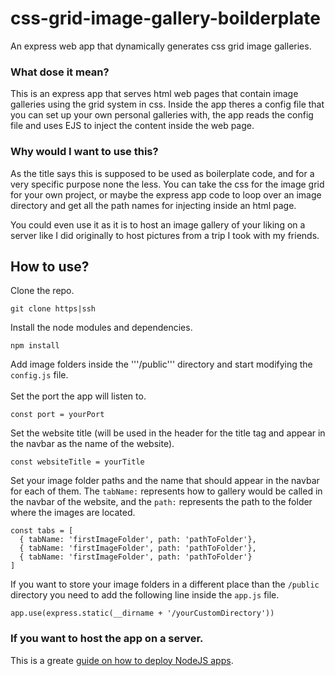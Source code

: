 # css-grid-image-gallery-boilderplate

 An express web app that dynamically generates css grid image galleries.
 
 ### What dose it mean?
 This is an express app that serves html web pages that contain image galleries using the grid system in css.
 Inside the app theres a config file that you can set up your own personal galleries with, the app reads the config file and uses EJS to inject the content inside the web page.
 
 ### Why would I want to use this?
 As the title says this is supposed to be used as boilerplate code, and for a very specific purpose none the less. You can take the css for the image grid for your own project,
 or maybe the express app code to loop over an image directory and get all the path names for injecting inside an html page.
 
 You could even use it as it is to host an image gallery of your liking on a server like I did originally to host pictures from a trip I took with my friends.
 
 ## How to use?
 
Clone the repo.
```
git clone https|ssh
```

Install the node modules and dependencies.
```
npm install
```


Add image folders inside the '''/public''' directory and start modifying the ```config.js``` file.
<br></br>
Set the port the app will listen to.
```
const port = yourPort
```
Set the website title (will be used in the header for the title tag and appear in the navbar as the name of the website).
```
const websiteTitle = yourTitle
```

Set your image folder paths and the name that should appear in the navbar for each of them.
The ```tabName:``` represents how to gallery would be called in the navbar of the website,
and the ```path:``` represents the path to the folder where the images are located.
```
const tabs = [
  { tabName: 'firstImageFolder', path: 'pathToFolder'},
  { tabName: 'firstImageFolder', path: 'pathToFolder'},
  { tabName: 'firstImageFolder', path: 'pathToFolder'}
]
```

If you want to store your image folders in a different place than the ```/public``` directory you need to add the following line inside the ```app.js``` file.
```
app.use(express.static(__dirname + '/yourCustomDirectory'))
```
### If you want to host the app on a server.
This is a greate [guide on how to deploy NodeJS apps](https://gist.github.com/bradtraversy/cd90d1ed3c462fe3bddd11bf8953a896).

